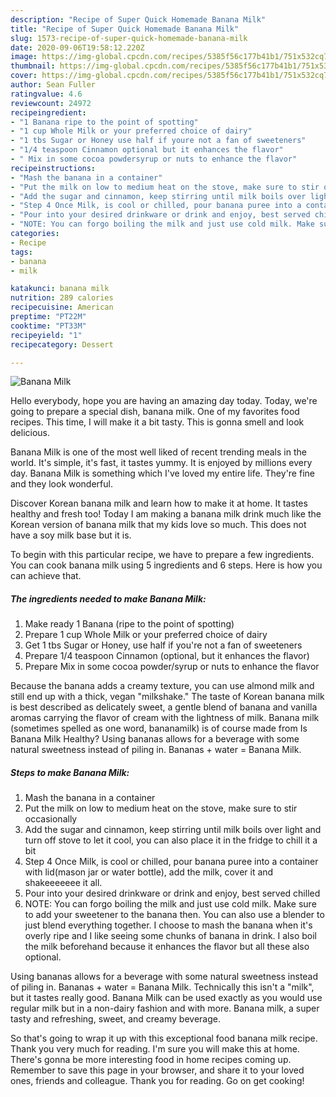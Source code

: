 ```yaml
---
description: "Recipe of Super Quick Homemade Banana Milk"
title: "Recipe of Super Quick Homemade Banana Milk"
slug: 1573-recipe-of-super-quick-homemade-banana-milk
date: 2020-09-06T19:58:12.220Z
image: https://img-global.cpcdn.com/recipes/5385f56c177b41b1/751x532cq70/banana-milk-recipe-main-photo.jpg
thumbnail: https://img-global.cpcdn.com/recipes/5385f56c177b41b1/751x532cq70/banana-milk-recipe-main-photo.jpg
cover: https://img-global.cpcdn.com/recipes/5385f56c177b41b1/751x532cq70/banana-milk-recipe-main-photo.jpg
author: Sean Fuller
ratingvalue: 4.6
reviewcount: 24972
recipeingredient:
- "1 Banana ripe to the point of spotting"
- "1 cup Whole Milk or your preferred choice of dairy"
- "1 tbs Sugar or Honey use half if youre not a fan of sweeteners"
- "1/4 teaspoon Cinnamon optional but it enhances the flavor"
- " Mix in some cocoa powdersyrup or nuts to enhance the flavor"
recipeinstructions:
- "Mash the banana in a container"
- "Put the milk on low to medium heat on the stove, make sure to stir occasionally"
- "Add the sugar and cinnamon, keep stirring until milk boils over light and turn off stove to let it cool, you can also place it in the fridge to chill it a bit"
- "Step 4 Once Milk, is cool or chilled, pour banana puree into a container with lid(mason jar or water bottle), add the milk, cover it and shakeeeeeee it all."
- "Pour into your desired drinkware or drink and enjoy, best served chilled"
- "NOTE: You can forgo boiling the milk and just use cold milk. Make sure to add your sweetener to the banana then. You can also use a blender to just blend everything together. I choose to mash the banana when it&#39;s overly ripe and I like seeing some chunks of banana in drink. I also boil the milk beforehand because it enhances the flavor but all these also optional."
categories:
- Recipe
tags:
- banana
- milk

katakunci: banana milk 
nutrition: 289 calories
recipecuisine: American
preptime: "PT22M"
cooktime: "PT33M"
recipeyield: "1"
recipecategory: Dessert

---
```



![Banana Milk](https://img-global.cpcdn.com/recipes/5385f56c177b41b1/751x532cq70/banana-milk-recipe-main-photo.jpg)

Hello everybody, hope you are having an amazing day today. Today, we're going to prepare a special dish, banana milk. One of my favorites food recipes. This time, I will make it a bit tasty. This is gonna smell and look delicious.

Banana Milk is one of the most well liked of recent trending meals in the world. It's simple, it's fast, it tastes yummy. It is enjoyed by millions every day. Banana Milk is something which I've loved my entire life. They're fine and they look wonderful.

Discover Korean banana milk and learn how to make it at home. It tastes healthy and fresh too! Today I am making a banana milk drink much like the Korean version of banana milk that my kids love so much. This does not have a soy milk base but it is.


To begin with this particular recipe, we have to prepare a few ingredients. You can cook banana milk using 5 ingredients and 6 steps. Here is how you can achieve that.

<!--inarticleads1-->

##### The ingredients needed to make Banana Milk:

1. Make ready 1 Banana (ripe to the point of spotting)
1. Prepare 1 cup Whole Milk or your preferred choice of dairy
1. Get 1 tbs Sugar or Honey, use half if you&#39;re not a fan of sweeteners
1. Prepare 1/4 teaspoon Cinnamon (optional, but it enhances the flavor)
1. Prepare  Mix in some cocoa powder/syrup or nuts to enhance the flavor


Because the banana adds a creamy texture, you can use almond milk and still end up with a thick, vegan &#34;milkshake.&#34; The taste of Korean banana milk is best described as delicately sweet, a gentle blend of banana and vanilla aromas carrying the flavor of cream with the lightness of milk. Banana milk (sometimes spelled as one word, bananamilk) is of course made from Is Banana Milk Healthy? Using bananas allows for a beverage with some natural sweetness instead of piling in. Bananas + water = Banana Milk. 

<!--inarticleads2-->

##### Steps to make Banana Milk:

1. Mash the banana in a container
1. Put the milk on low to medium heat on the stove, make sure to stir occasionally
1. Add the sugar and cinnamon, keep stirring until milk boils over light and turn off stove to let it cool, you can also place it in the fridge to chill it a bit
1. Step 4 Once Milk, is cool or chilled, pour banana puree into a container with lid(mason jar or water bottle), add the milk, cover it and shakeeeeeee it all.
1. Pour into your desired drinkware or drink and enjoy, best served chilled
1. NOTE: You can forgo boiling the milk and just use cold milk. Make sure to add your sweetener to the banana then. You can also use a blender to just blend everything together. I choose to mash the banana when it&#39;s overly ripe and I like seeing some chunks of banana in drink. I also boil the milk beforehand because it enhances the flavor but all these also optional.


Using bananas allows for a beverage with some natural sweetness instead of piling in. Bananas + water = Banana Milk. Technically this isn&#39;t a &#34;milk&#34;, but it tastes really good. Banana Milk can be used exactly as you would use regular milk but in a non-dairy fashion and with more. Banana milk, a super tasty and refreshing, sweet, and creamy beverage. 

So that's going to wrap it up with this exceptional food banana milk recipe. Thank you very much for reading. I'm sure you will make this at home. There's gonna be more interesting food in home recipes coming up. Remember to save this page in your browser, and share it to your loved ones, friends and colleague. Thank you for reading. Go on get cooking!
